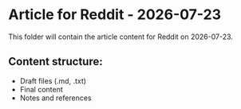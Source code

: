# Article for Reddit - 2026-07-23

This folder will contain the article content for Reddit on 2026-07-23.

## Content structure:
- Draft files (.md, .txt)
- Final content
- Notes and references
